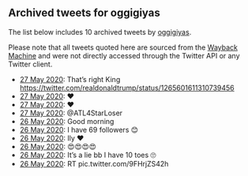 ## Archived tweets for oggigiyas

The list below includes 10 archived tweets by
[oggigiyas](https://twitter.com/oggigiyas).

Please note that all tweets quoted here are sourced from the
[Wayback Machine](https://web.archive.org) and were not directly accessed through the Twitter API or
any Twitter client.

* [27 May 2020](https://web.archive.org/web/20200527152134/https://twitter.com/oggigiyas/status/1265634432364318726): That’s right King https://twitter.com/realdonaldtrump/status/1265601611310739456 <!--1265634432364318726-->
* [27 May 2020](https://web.archive.org/web/20200527130426/https://twitter.com/oggigiyas/status/1265607136056274944): ❤️ <!--1265607136056274944-->
* [27 May 2020](https://web.archive.org/web/20200527111349/https://twitter.com/oggigiyas/status/1265453783800111105): ❤️ <!--1265453783800111105-->
* [27 May 2020](https://web.archive.org/web/20200527074748/https://twitter.com/oggigiyas/status/1265448832600403968): @ATL4StarLoser <!--1265448832600403968-->
* [26 May 2020](https://web.archive.org/web/20200526215212/https://twitter.com/oggigiyas/status/1265371165700132864): Good morning <!--1265371165700132864-->
* [26 May 2020](https://web.archive.org/web/20200526224946/https://twitter.com/oggigiyas/status/1265344709129416704): I have 69 followers 😊 <!--1265344709129416704-->
* [26 May 2020](https://web.archive.org/web/20200527022042/https://twitter.com/oggigiyas/status/1265336010839166976): Ily ❤️ <!--1265336010839166976-->
* [26 May 2020](https://web.archive.org/web/20200526232134/https://twitter.com/oggigiyas/status/1265332687151095808): 😍😍😍😍 <!--1265332687151095808-->
* [26 May 2020](https://web.archive.org/web/20200526173817/https://twitter.com/oggigiyas/status/1265331890703052800): It’s a lie bb I have 10 toes 🙄 <!--1265331890703052800-->
* [26 May 2020](https://web.archive.org/web/20200526182020/https://twitter.com/oggigiyas/status/1265326798314729472): RT pic.twitter.com/9FHrjZS42h <!--1265326798314729472-->
